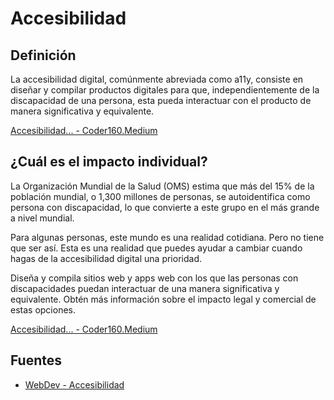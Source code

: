 
# Accesibilidad

## Definición

La accesibilidad digital, comúnmente abreviada como a11y, consiste en diseñar y compilar productos digitales para que, independientemente de la discapacidad de una persona, esta pueda interactuar con el producto de manera significativa y equivalente.

[Accesibilidad... - Coder160.Medium](https://coder160.medium.com/sobre-accesibilidad-digital-13dfd14ab31a)



## ¿Cuál es el impacto individual?

La Organización Mundial de la Salud (OMS) estima que más del 15% de la población mundial, o 1,300 millones de personas, se autoidentifica como persona con discapacidad, lo que convierte a este grupo en el más grande a nivel mundial.

Para algunas personas, este mundo es una realidad cotidiana. Pero no tiene que ser así. Esta es una realidad que puedes ayudar a cambiar cuando hagas de la accesibilidad digital una prioridad.

Diseña y compila sitios web y apps web con los que las personas con discapacidades puedan interactuar de una manera significativa y equivalente. Obtén más información sobre el impacto legal y comercial de estas opciones.


[Accesibilidad... - Coder160.Medium](https://coder160.medium.com/sobre-accesibilidad-digital-13dfd14ab31a)


## Fuentes

- [WebDev - Accesibilidad](https://web.dev/accessibility)

